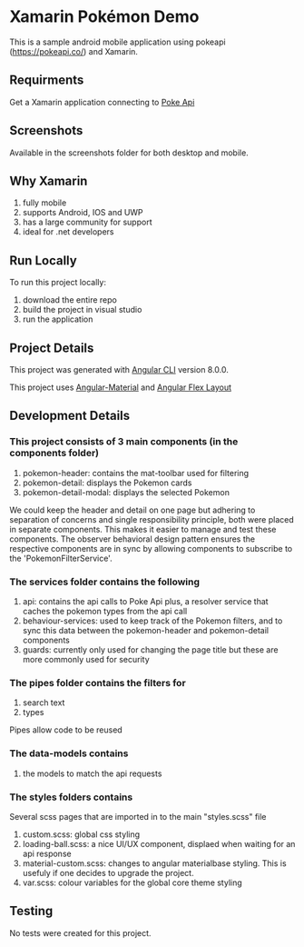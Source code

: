 # Xamarin Pokémon Demo

This is a sample android mobile application using pokeapi (https://pokeapi.co/) and Xamarin. 

## Requirments
Get a Xamarin application connecting to <a href="https://pokeapi.co/" target="_blank">Poke Api</a>

## Screenshots

Available in the screenshots folder for both desktop and mobile.

## Why Xamarin

1. fully mobile
2. supports Android, IOS and UWP
3. has a large community for support 
4. ideal for .net developers

## Run Locally

To run this project locally:
1. download the entire repo
2. build the project in visual studio 
3. run the application 

## Project Details

This project was generated with <a href="https://github.com/angular/angular-cli" target="_blank">Angular CLI</a> version 8.0.0.

This project uses <a href="https://material.angular.io/" target="_blank">Angular-Material</a> and <a href="https://github.com/angular/flex-layout#readme" target="_blank">Angular Flex Layout</a>

## Development Details

### This project consists of 3 main components (in the components folder) 
1. pokemon-header: contains the mat-toolbar used for filtering
2. pokemon-detail: displays the Pokemon cards
3. pokemon-detail-modal: displays the selected Pokemon

We could keep the header and detail on one page but adhering to separation of concerns and single responsibility principle, both were placed in separate components. This makes it easier to manage and test these components. The observer behavioral design pattern ensures the respective components are in sync by allowing components to subscribe to the 'PokemonFilterService'.

### The services folder contains the following
1. api: contains the api calls to Poke Api plus, a resolver service that caches the pokemon types from the api call
2. behaviour-services: used to keep track of the Pokemon filters, and to sync this data between the pokemon-header and pokemon-detail components
3. guards: currently only used for changing the page title but these are more commonly used for security


### The pipes folder contains the filters for 
1. search text 
2. types

Pipes allow code to be reused

### The data-models contains 
1. the models to match the api requests

### The styles folders contains 
Several scss pages that are imported in to the main "styles.scss" file
1. custom.scss: global css styling
2. loading-ball.scss: a nice UI/UX component, displaed when waiting for an api response
3. material-custom.scss: changes to angular materialbase styling. This is usefuly if one decides to upgrade the project.
4. var.scss: colour variables for the global core theme styling

## Testing
No tests were created for this project.
